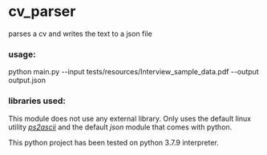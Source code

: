 # cv_parser
parses a cv and writes the text to a json file

### usage: 

python main.py --input tests/resources/Interview_sample_data.pdf --output output.json

### libraries used:

This module does not use any external library. Only uses the default linux utility [_ps2ascii_](https://linux.die.net/man/1/ps2ascii) 
and the default _json_ module that comes with python.


This python project has been tested on python 3.7.9 interpreter. 
